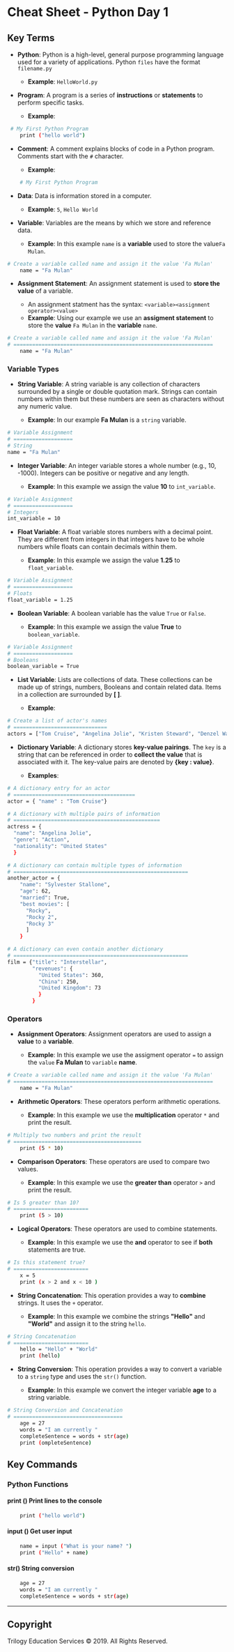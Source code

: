 # Cheat Sheet - Python Day 1

## Key Terms

- **Python**: Python is a high-level, general purpose programming language used for a variety of applications. Python `files` have the format `filename.py` 
  - **Example**: `HelloWorld.py`

- **Program**: A program is a series of **instructions** or **statements** to perform specific tasks.  

  - **Example**: 

```bash 
 # My First Python Program
    print ("hello world")
``` 

- **Comment**: A comment explains blocks of code in a Python program.  Comments start with the `#` character.

  - **Example**: 
  
```bash 
    # My First Python Program
```

- **Data**: Data is information stored in a computer. 
  - **Example**:  `5`, `Hello World`

- **Variable**: Variables are the means by which we store and reference data.

  - **Example**: In this example `name` is a **variable** used to store the value`Fa Mulan`.

```bash 
# Create a variable called name and assign it the value 'Fa Mulan'
    name = "Fa Mulan"
``` 

- **Assignment Statement**: An assignment statement is used to **store the value** of a variable. 
    * An assignment statment has the syntax: `<variable><assignment operator><value>`


  - **Example**: Using our example we use an **assigment statement** to store the **value** `Fa Mulan` in the **variable** `name`.
 
```bash 
# Create a variable called name and assign it the value 'Fa Mulan'
# ================================================================
    name = "Fa Mulan"
``` 

### Variable Types

- **String Variable**: A string variable is any collection of characters surrounded by a single or double quotation mark. Strings can contain numbers within them but these numbers are seen as characters without any numeric value.

  - **Example**:  In our example **Fa Mulan** is a `string` variable.

```bash 
# Variable Assignment
# ===================
# String
name = "Fa Mulan"
```

- **Integer Variable**: An integer variable stores a whole number (e.g., 10, -1000). Integers can be positive or negative and any length.

  - **Example**:  In this example we assign the value **10** to  `int_variable`.

```bash 
# Variable Assignment
# ===================
# Integers
int_variable = 10
```

- **Float Variable**: A float variable stores numbers with a decimal point.  They are different from integers in that integers have to be whole numbers while floats can contain decimals within them.

  - **Example**:  In this example we assign the value **1.25** to `float_variable`.

```bash 
# Variable Assignment
# ===================
# Floats
float_variable = 1.25
```

- **Boolean Variable**: A boolean variable has the value `True` or `False`.

  - **Example**:  In this example we assign the value **True** to `boolean_variable`.

```bash 
# Variable Assignment
# ===================
# Booleans
boolean_variable = True
```

- **List Variable**: Lists are collections of data. These collections can be made up of strings, numbers, Booleans and contain related data. Items in a collection are surrounded by **[ ]**.

  - **Example**:

```bash 
# Create a list of actor's names
# ==============================
actors = ["Tom Cruise", "Angelina Jolie", "Kristen Steward", "Denzel Washington"]
```

- **Dictionary Variable**: A dictionary stores **key-value pairings**.  The `key` is a string that can be referenced in order to **collect the value** that is associated with it. The key-value pairs are denoted by **{key : value}**.

  - **Examples**:

```bash 
# A dictionary entry for an actor
# =======================================
actor = { "name" : "Tom Cruise"}
```

```bash 
# A dictionary with multiple pairs of information
# ===============================================
actress = {
  "name": "Angelina Jolie",
  "genre": "Action",
  "nationality": "United States"
  }
```

```bash 
# A dictionary can contain multiple types of information
# ========================================================
another_actor = {
    "name": "Sylvester Stallone",
    "age": 62,
    "married": True,
    "best movies": [
      "Rocky",
      "Rocky 2",
      "Rocky 3"
      ]
    }
```

```bash 
# A dictionary can even contain another dictionary
# ========================================================
film = {"title": "Interstellar",
        "revenues": {
          "United States": 360, 
          "China": 250, 
          "United Kingdom": 73
          }
        }
```

### Operators

- **Assignment Operators**: Assignment operators are used to assign a **value** to a **variable**.

  - **Example**:  In this example we use the assigment operator `=` to assign the `value` **Fa Mulan** to `variable` **name**.

```bash 
# Create a variable called name and assign it the value 'Fa Mulan'
# ================================================================
    name = "Fa Mulan"
``` 

- **Arithmetic Operators**: These operators perform arithmetic operations.

  - **Example**:  In this example we use the **multiplication** operator `*` and print the result.

```bash 
# Multiply two numbers and print the result
# =========================================
    print (5 * 10)
``` 

- **Comparison Operators**: These operators are used to compare two values.

  - **Example**:  In this example we use the **greater than** operator `>` and print the result.

```bash 
# Is 5 greater than 10?
# ========================
    print (5 > 10)
``` 

- **Logical Operators**: These operators are used to combine statements.

  - **Example**:  In this example we use the **and** operator to see if **both** statements are true.

```bash 
# Is this statement true?
# ========================
    x = 5
    print (x > 2 and x < 10 )
``` 

- **String Concatenation**: This operation provides a way to **combine** strings. It uses the `+` operator.

  - **Example**:  In this example we combine the strings **"Hello"** and **"World"** and assign it to the string `hello`.

```bash 
# String Concatenation
# ========================
    hello = "Hello" + "World"
    print (hello)
``` 

- **String Conversion**: This operation provides a way to convert a variable to a `string` type and uses the `str()` function.

  - **Example**: In this example we convert the integer variable **age** to a string variable.

```bash 
# String Conversion and Concatenation
# ===================================
    age = 27
    words = "I am currently "
    completeSentence = words + str(age)
    print (ompleteSentence)
``` 

## Key Commands

### Python Functions        

#### print () Print lines to the console

```bash 
    print ("hello world")
```

#### input () Get user input

```bash 
    name = input ("What is your name? ")
    print ("Hello" + name)
```

#### str() String conversion
```bash
    age = 27
    words = "I am currently "
    completeSentence = words + str(age)
```
-------

## Copyright

Trilogy Education Services © 2019. All Rights Reserved.
